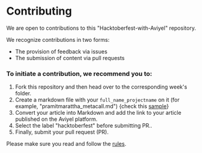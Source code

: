 # Contributing

We are open to contributions to this "Hacktoberfest-with-Aviyel" repository.

We recognize contributions in two forms:

* The provision of feedback via issues
* The submission of content via pull requests

### To initiate a contribution, we recommend you to:
1. Fork this repository and then head over to the corresponding week's folder.
2. Create a markdown file with your `full_name_projectname` on it (for example, "pramitmarattha_metacall.md") {check this [sample](https://github.com/aviyelverse/Hacktoberfest-with-Aviyel/blob/main/week-1/pramitmarattha.md)}
3. Convert your article into Markdown and add the link to your article published on the Aviyel platform.
4. Select the label "hacktoberfest" before submitting PR..
5. Finally, submit your pull request (PR).

Please make sure you read and follow the [rules](https://github.com/aviyelverse/Hacktoberfest-with-Aviyel#rules).
